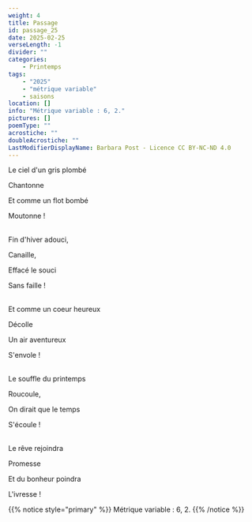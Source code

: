 ```yaml
---
weight: 4
title: Passage
id: passage_25
date: 2025-02-25
verseLength: -1
divider: ""
categories:
    - Printemps
tags:
    - "2025"
    - "métrique variable"
    - saisons
location: []
info: "Métrique variable : 6, 2."
pictures: []
poemType: ""
acrostiche: ""
doubleAcrostiche: ""
LastModifierDisplayName: Barbara Post - Licence CC BY-NC-ND 4.0
---
```

Le ciel d'un gris plombé

Chantonne

Et comme un flot bombé

Moutonne !

 \
Fin d'hiver adouci,

Canaille,

Effacé le souci

Sans faille !

 \
Et comme un coeur heureux

Décolle

Un air aventureux

S'envole !

 \
Le souffle du printemps

Roucoule,

On dirait que le temps

S'écoule !

 \
Le rêve rejoindra

Promesse

Et du bonheur poindra

L'ivresse !

{{% notice style="primary" %}}
Métrique variable : 6, 2.
{{% /notice %}}
